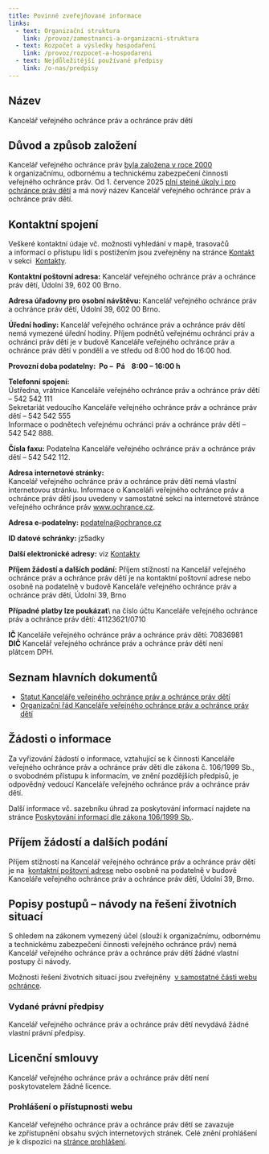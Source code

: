 ```yaml
---
title: Povinně zveřejňované informace
links:
  - text: Organizační struktura
    link: /provoz/zamestnanci-a-organizacni-struktura
  - text: Rozpočet a výsledky hospodaření
    link: /provoz/rozpocet-a-hospodareni
  - text: Nejdůležitější používané předpisy
    link: /o-nas/predpisy
---
```

<h2>Název</h2>
<p>Kancelář veřejného ochránce práv a ochránce práv dětí</p>
<h2>Důvod a&nbsp;způsob založení</h2>
<p>Kancelář veřejného ochránce práv 
<a href="https://www.zakonyprolidi.cz/cs/2000-165">byla založena v&nbsp;roce 2000</a> k&nbsp;organizačnímu, odbornému&nbsp;a technickému zabezpečení činnosti veřejného ochránce práv. Od 1. července 2025 
<a href="https://www.zakonyprolidi.cz/cs/1999-349/zneni-20250701?text=%C4%8Dl.%20II">plní stejné úkoly i pro ochránce práv dětí</a> a má nový název Kancelář veřejného ochránce práv a ochránce práv dětí.&nbsp;&nbsp;</p>
<h2>Kontaktní spojení</h2>
<p>Veškeré kontaktní údaje vč. možnosti vyhledání v&nbsp;mapě, trasovačů a&nbsp;informací o&nbsp;přístupu lidí s postižením jsou zveřejněny na stránce 
<a href="/kontakt">Kontakt</a> v&nbsp;sekci&nbsp; 
<a href="/provoz/kontakty">Kontakty</a>.</p>
<p>
<strong>Kontaktní poštovní adresa:</strong>&nbsp;Kancelář veřejného ochránce práv a ochránce práv dětí, Údolní&nbsp;39, 602&nbsp;00 Brno.</p>
<p>
<strong>Adresa úřadovny pro osobní návštěvu:</strong>&nbsp;Kancelář veřejného ochránce práv a ochránce práv dětí, Údolní&nbsp;39, 602&nbsp;00 Brno.</p>
<p>
<strong>Úřední hodiny:</strong>&nbsp;Kancelář veřejného ochránce práv a ochránce práv dětí nemá vymezené úřední hodiny. Příjem podnětů veřejnému ochránci práv a ochránci práv dětí je v&nbsp;budově Kanceláře veřejného ochránce práv a ochránce práv dětí v pondělí a ve středu od&nbsp;8:00 hod do&nbsp;16:00 hod.</p>
<p>
<strong>Provozní doba podatelny:&nbsp; Po&nbsp;–&nbsp; Pá&nbsp;&nbsp;&nbsp; 8:00 –&nbsp;16:00 h</strong></p>
<p>
<strong>Telefonní spojení:</strong>&nbsp;
<br>Ústředna, vrátnice Kanceláře veřejného ochránce práv a ochránce práv dětí – 542&nbsp;542&nbsp;111&nbsp;
<br>Sekretariát vedoucího Kanceláře veřejného ochránce práv a ochránce práv dětí – 542&nbsp;542&nbsp;555&nbsp;
<br>Informace o&nbsp;podnětech veřejnému ochránci práv a ochránce práv dětí – 542&nbsp;542&nbsp;888.</p>
<p>
<strong>Čísla faxu:</strong>&nbsp;Podatelna Kanceláře veřejného ochránce práv a ochránce práv dětí –&nbsp;542&nbsp;542&nbsp;112.</p>
<p>
<strong>Adresa internetové stránky:</strong>&nbsp;
<br>Kancelář veřejného ochránce práv a ochránce práv dětí nemá vlastní internetovou stránku. Informace o&nbsp;Kanceláři veřejného ochránce práv a ochránce práv dětí jsou uvedeny v&nbsp;samostatné sekci na&nbsp;internetové stránce veřejného ochránce práv 
<a href="https://www.ochrance.cz/">www.ochrance.cz</a>.</p>
<p>
<strong>Adresa e-podatelny:</strong> 
<a href="mailto:podatelna@ochrance.cz">podatelna@ochrance.cz</a></p>
<p>
<strong>ID datové schránky:</strong> jz5adky</p>
<p>
<strong>Další elektronické adresy:</strong> viz 
<a href="/provoz/kontakty">Kontakty</a></p>
<p>
<strong>Příjem žádostí a&nbsp;dalších podání:</strong> Příjem stížností na&nbsp;Kancelář veřejného ochránce práv a ochránce práv dětí je na&nbsp;kontaktní poštovní adrese nebo osobně na&nbsp;podatelně v&nbsp;budově Kanceláře veřejného ochránce práv a ochránce práv dětí, Údolní 39, Brno</p>
<p>
<strong>Případné platby lze poukázat</strong>\ na číslo účtu Kanceláře veřejného ochránce práv a ochránce práv dětí: 41123621/0710</p>
<p>
<strong>IČ</strong> Kanceláře veřejného ochránce práv a ochránce práv dětí: 70836981&nbsp;
<br>
<strong>DIČ</strong> Kancelář veřejného ochránce práv a ochránce práv dětí není plátcem&nbsp;DPH.</p>
<h2>Seznam hlavních dokumentů</h2>
<ul>
<li>
<a href="statut_2025.pdf">Statut Kanceláře veřejného ochránce práv a ochránce práv dětí</a> </li>
<li>
<a href="organizacni_rad_2025.pdf">Organizační řád Kanceláře veřejného ochránce práv a ochránce práv dětí</a></li></ul>
<h2>Žádosti o&nbsp;informace</h2>
<p>Za vyřizování žádostí o&nbsp;informace, vztahující se k&nbsp;činnosti Kanceláře veřejného ochránce práv a ochránce práv dětí dle zákona č.&nbsp;106/1999&nbsp;Sb., o&nbsp;svobodném přístupu k&nbsp;informacím, ve&nbsp;znění pozdějších předpisů, je odpovědný vedoucí Kanceláře veřejného ochránce práv a ochránce práv dětí.</p>
<p>Další informace vč. sazebníku úhrad za poskytování informací najdete na stránce 
<a href="/provoz/zakon-106-1999-sb">Poskytování informací dle zákona 106/1999 Sb.</a>.</p>
<h2>Příjem žádostí a&nbsp;dalších podání</h2>
<p>Příjem stížností na&nbsp;Kancelář veřejného ochránce práv a ochránce práv dětí je na&nbsp; 
<a href="/provoz/kontakty">kontaktní poštovní adrese</a>&nbsp;nebo osobně na&nbsp;podatelně v&nbsp;budově Kanceláře veřejného ochránce práv a ochránce práv dětí, Údolní 39, Brno.</p>
<h2>Popisy postupů – návody na&nbsp;řešení životních situací</h2>
<p>S&nbsp;ohledem na&nbsp;zákonem vymezený účel (slouží k&nbsp;organizačnímu, odbornému a&nbsp;technickému zabezpečení činnosti veřejného ochránce práv) nemá Kancelář veřejného ochránce práv a ochránce práv dětí žádné vlastní postupy či&nbsp;návody.</p>
<p>Možnosti řešení životních situací jsou zveřejněny&nbsp; 
<a href="/situace/">v samostatné části webu ochránce</a>.</p>
<h3>Vydané právní předpisy</h3>
<p>Kancelář veřejného ochránce práv a ochránce práv dětí nevydává žádné vlastní právní předpisy.</p>
<h2>Licenční smlouvy</h2>
<p>Kancelář veřejného ochránce práv a ochránce práv dětí není poskytovatelem žádné licence.</p>
<h3>Prohlášení o přístupnosti webu</h3>
<p>Kancelář veřejného ochránce práv a ochránce práv dětí se&nbsp;zavazuje ke&nbsp;zpřístupnění obsahu svých internetových stránek. Celé znění prohlášení je k dispozici na 
<a href="https://www.ochrance.cz/pristupnost/prohlaseni/">stránce prohlášení</a>.</p>
